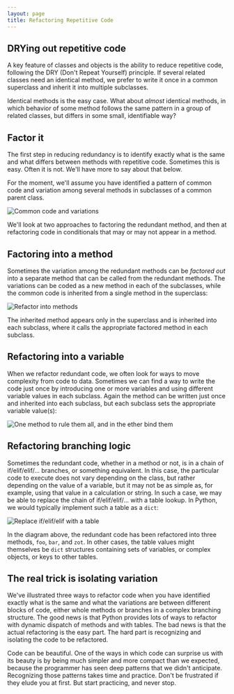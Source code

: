 ```yaml
---
layout: page
title: Refactoring Repetitive Code 
---
```


## DRYing out repetitive code 

A key feature of classes and objects is the 
ability to reduce repetitive code, following the 
DRY (Don't Repeat Yourself) principle.  If several 
related classes need an identical method, we prefer 
to write it once in a common superclass and inherit 
it into multiple subclasses.

Identical methods is the easy case.  What about 
*almost* identical methods, in which behavior of 
some method follows the same pattern in a group 
of related classes, but differs in some small, 
identifiable way?   

## Factor it

The first step in reducing redundancy is to identify 
exactly what is the same and what differs between 
methods with repetitive code.  Sometimes this is 
easy.  Often it is not.  We'll have more to say about 
that below. 

For the moment, we'll assume you have identified a 
pattern of common code and variation among several 
methods in subclasses of a common parent class. 

![Common code and variations](img_03_1/refactor_redundant_methods.png)

We'll look at two approaches to factoring the redundant 
method, and then at refactoring code in conditionals 
that may or may not appear in a method. 

## Factoring into a method 

Sometimes the variation among the redundant methods can 
be *factored out* into a separate method that can be 
called from the redundant methods. The variations can 
be coded as a new method in each of the subclasses, 
while the common code is inherited from a single method 
in the superclass: 

![Refactor into methods](img_03_1/refactor_into_method.png)

The inherited method appears only in the superclass 
and is inherited into each subclass, where it calls the appropriate factored method
in each subclass.  

## Refactoring into a variable 

When we refactor redundant code, we often look for ways
to move complexity from code to data.  Sometimes we can 
find a way to write the code just once by introducing one 
or more variables and using different variable values 
in each subclass.  Again the method can be written just 
once and inherited into each subclass, but each subclass 
sets the appropriate variable value(s): 

![One method to rule them all, and in the ether bind them](img_03_1/refactor_into_variable.png)

## Refactoring branching logic

Sometimes the redundant code, whether in a method or not, 
is in a chain of if/elif/elif/... branches, or something 
equivalent.  In this case, the particular code to
execute does not vary depending on the class, but rather 
depending on the value of a variable, but it may not be 
as simple as, for example, using that value in a calculation
or string.  In such a case, we may be able to replace 
the chain of if/elif/elif/... with a table lookup. 
In Python, we would typically implement such a table 
as a `dict`: 

![Replace if/elif/elif with a table](img_03_1/refactor_branches_into_table.png)

In the diagram above, the redundant code has been 
refactored into three methods, `foo`, `bar`, and `zot`. 
In other cases, the table values might themselves be 
`dict` structures containing sets of variables, or 
complex objects, or keys to other tables.  

## The real trick is isolating variation

We've illustrated three ways to refactor code when 
you have identified exactly what is the same and 
what the variations are between different blocks of
code, either whole methods or branches in a 
complex branching structure.  The good news is that 
Python provides lots of ways to refactor with 
dynamic dispatch of methods and with tables.  The bad 
news is that the actual refactoring is the easy part. 
The hard part is recognizing and isolating the code 
to be refactored.  

Code can be beautiful.  One of the ways in which 
code can surprise us with its beauty is by being 
much simpler and more compact than we expected, 
because the programmer has seen
deep patterns that we didn't anticipate.  
Recognizing those patterns takes time and practice. 
Don't be frustrated if they elude you at first. 
But start practicing, and never stop. 